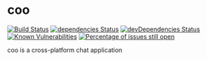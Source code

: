 # coo

[![Build Status](https://travis-ci.org/tjx666/coo.svg?branch=master)](https://travis-ci.org/tjx666/coo) [![dependencies Status](https://david-dm.org/tjx666/coo/status.svg)](https://david-dm.org/tjx666/coo) [![devDependencies Status](https://david-dm.org/tjx666/coo/dev-status.svg)](https://david-dm.org/tjx666/coo?type=dev) [![Known Vulnerabilities](https://snyk.io/test/github/tjx666/coo/badge.svg?targetFile=package.json)](https://snyk.io/test/github/tjx666/coo?targetFile=package.json) [![Percentage of issues still open](https://isitmaintained.com/badge/open/tjx666/coo.svg)](http://isitmaintained.com/project/tjx666/coo')

coo is a cross-platform chat application
